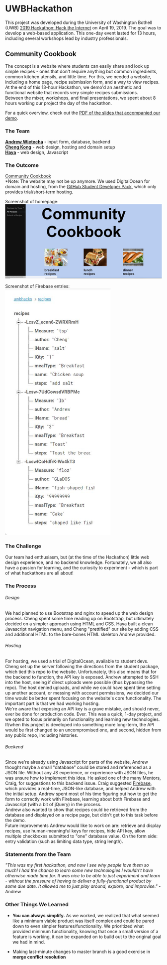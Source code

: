 # UWBHackathon
This project was developed during the University of Washington Bothell (UWB) [2019 Hackathon: Hack the Internet](https://uwbhacks.com/) on April 19, 2019. The goal was to develop a web-based application. This one-day event lasted for 13 hours, including several workshops lead by industry professionals.

## Community Cookbook
The concept is a website where students can easily share and look up simple recipes - ones that don't require anything but common ingredients, common kitchen utensils, and little time. For this, we needed a website, including a home page, recipe submission form, and a way to view recipes.</br>
At the end of this 13-hour Hackathon, we demo'd an aesthetic and functional website that records very simple recipes submissions.</br>
Between the mixer, workshops, and final presentations, we spent about 8 hours working our project the day of the hackathon.</br>

For a quick overview, check out the [PDF of the slides that accompanied our demo](../blob/master/UWBHacks%20Presentation.pdf).

### The Team
[**Andrew Wietecha**](https://github.com/ATecha) - input form, database, backend</br>
[**Cheng Kong**](https://github.com/ChengLoong) - web design, hosting and domain setup</br>
[**Haya**](https://github.com/hayam8) - web design, Javascript</br>

### The Outcome
[Community Cookbook](http://uwbhack.club/)</br>
*Note: The website may not be up anymore. We used DigitalOcean for domain and hosting, from the [GitHub Student Developer Pack](https://education.github.com/pack), which only provides trial/short-term hosting.</br>

Screenshot of homepage:
![Image of home page, showing image links, page text, and navigation menu](https://github.com/ATecha/UWBHackathon/blob/master/img/homepage.jpg?raw=true "Homepage")</br>

Screenshot of Firebase entries: </br>
![Image of a real database entries in Firebase real-time database](https://github.com/ATecha/UWBHackathon/blob/master/img/liveDBdemo.jpg?raw=true "database sample")

### The Challenge
Our team had enthusiasm, but (at the time of the Hackathon) little web design experience, and no backend knowledge. Fortunately, we all also have a passion for learning, and the curiosity to experiment - which is part of what hackathons are all about!

### The Process

###### Design
We had planned to use Bootstrap and nginx to speed up the web design process. Cheng spent some time reading up on Bootstrap, but ultimately decided on a simpler approach using HTML and CSS.
Haya built a clean Javascript navigation menu, and Cheng "prettified" our site by adding CSS and additional HTML to the bare-bones HTML skeleton Andrew provided.

###### Hosting
For hosting, we used a trial of DigitalOcean, available to student devs. Cheng set up the server following the directions from the student package, which tied this repo to the website. Unfortunately, this also means that for the backend to function, the API key is exposed. Andrew attempted to SSH into the host, seeing if direct uploads were possible (thus bypassing the repo). The host denied uploads, and while we could have spent time setting up another account, or messing with account permissions, we decided our time would be better spent focusing on the website's core functionality. The important part is that we had working hosting.</br>
We're aware that exposing an API key is a grave mistake, and should never, ever be done for production code. Ever. This was a quick, 1-day project, and we opted to focus primarily on functionality and learning new technologies. If/when this project is developed into something more long-term, the API would be first changed to an uncompromised one, and second, hidden from any public repo, including histories.

###### Backend
Since we're already using Javascript for parts of the website, Andrew thought maybe a small "database" could be stored and referenced as a JSON file. Without any JS experience, or experience with JSON files, he was unsure how to implement this idea.
He asked one of the many Mentors, Craig, for suggestions to this backend issue. Craig suggested [Firebase](https://firebase.google.com/), which provides a real-time, JSON-like database, and helped Andrew with the initial setup. Andrew spent most of his time figuring out how to get the form to correctly work with Firebase, learning about both Firebase and Javascript (with a bit of jQuery) in the process.</br>
Andrew also wanted to show that recipes could be retrieved from the database and displayed on a recipe page, but didn't get to this task before the demo.</br>
Future improvements Andrew would like to work on are: retrieve and display recipes, use human-meaningful keys for recipes, hide API key, allow multiple checkboxes submitted to "one" database value. On the form side: entry validation (such as limiting data type, string length).

### Statements from the Team
*"This was my first hackathon, and now I see why people love them so much! I had the chance to learn some new technologies I wouldn't have otherwise made time for. It was nice to be able to just experiment and learn - without the pressure of having to deliver a fully-functional product by some due date. It allowed me to just play around, explore, and improvise."* - Andrew

### Other Things We Learned
* **You can always simplify.** As we worked, we realized that what seemed like a minimum viable product was itself complex and could be pared down to even simpler features/functionality. We prioritized what provided minimum functionality, knowing that once a small version of a feature is working, it can be expanded on to build out to the original goal we had in mind.

* Making last-minute changes to master branch is a good exercise in **merge conflict resolution**
